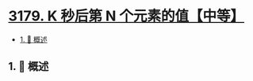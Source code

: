 # [3179. K 秒后第 N 个元素的值【中等】](https://github.com/tnotesjs/TNotes.leetcode/tree/main/notes/3179.%20K%20%E7%A7%92%E5%90%8E%E7%AC%AC%20N%20%E4%B8%AA%E5%85%83%E7%B4%A0%E7%9A%84%E5%80%BC%E3%80%90%E4%B8%AD%E7%AD%89%E3%80%91)

<!-- region:toc -->

- [1. 📝 概述](#1--概述)

<!-- endregion:toc -->

## 1. 📝 概述
